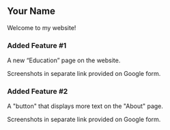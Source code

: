 ## Your Name

Welcome to my website!

### Added Feature #1

A new “Education” page on the website.

Screenshots in separate link provided on Google form.

### Added Feature #2

A "button" that displays more text on the "About" page.

Screenshots in separate link provided on Google form.
